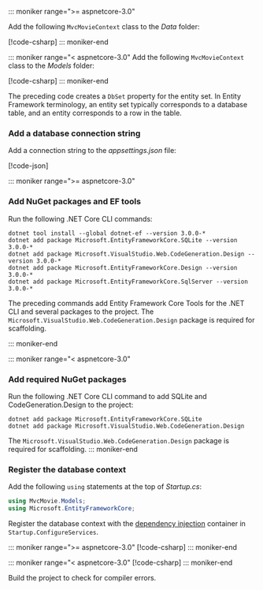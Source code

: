 <a name="dc"></a>

::: moniker range=">= aspnetcore-3.0"

Add the following `MvcMovieContext` class to the *Data* folder:  

[!code-csharp[](~/tutorials/first-mvc-app/start-mvc/sample/MvcMovie3/Data/MvcMovieContext.cs)]
::: moniker-end

::: moniker range="< aspnetcore-3.0"
Add the following `MvcMovieContext` class to the *Models* folder:  

[!code-csharp[](~/tutorials/first-mvc-app/start-mvc/sample/MvcMovie22/Data/MvcMovieContext.cs)]
::: moniker-end

The preceding code creates a `DbSet` property for the entity set. In Entity Framework terminology, an entity set typically corresponds to a database table, and an entity corresponds to a row in the table.

<a name="cs"></a>

### Add a database connection string

Add a connection string to the *appsettings.json* file:

[!code-json[](~/tutorials/razor-pages/razor-pages-start/sample/RazorPagesMovie/appsettings_SQLite.json?highlight=8-10)]

::: moniker range=">= aspnetcore-3.0"

### Add NuGet packages and EF tools

Run the following .NET Core CLI commands:

```console
dotnet tool install --global dotnet-ef --version 3.0.0-*
dotnet add package Microsoft.EntityFrameworkCore.SQLite --version 3.0.0-*
dotnet add package Microsoft.VisualStudio.Web.CodeGeneration.Design --version 3.0.0-*
dotnet add package Microsoft.EntityFrameworkCore.Design --version 3.0.0-*
dotnet add package Microsoft.EntityFrameworkCore.SqlServer --version 3.0.0-*
```

The preceding commands add Entity Framework Core Tools for the .NET CLI and several packages to the project. The `Microsoft.VisualStudio.Web.CodeGeneration.Design` package is required for scaffolding.

::: moniker-end

::: moniker range="< aspnetcore-3.0"

### Add required NuGet packages

Run the following .NET Core CLI command to add SQLite and CodeGeneration.Design  to the project:

```console
dotnet add package Microsoft.EntityFrameworkCore.SQLite
dotnet add package Microsoft.VisualStudio.Web.CodeGeneration.Design
```

The `Microsoft.VisualStudio.Web.CodeGeneration.Design` package is required for scaffolding.
::: moniker-end

<a name="reg"></a>

### Register the database context

Add the following `using` statements at the top of *Startup.cs*:

```csharp
using MvcMovie.Models;
using Microsoft.EntityFrameworkCore;
```

Register the database context with the [dependency injection](xref:fundamentals/dependency-injection) container in `Startup.ConfigureServices`.

::: moniker range=">= aspnetcore-3.0"
[!code-csharp[](~/tutorials/first-mvc-app/start-mvc/sample/MvcMovie30/Startup.cs?name=snippet_UseSqlite&highlight=6-7)]
::: moniker-end

::: moniker range="< aspnetcore-3.0"
[!code-csharp[](~/tutorials/first-mvc-app/start-mvc/sample/MvcMovie22/Startup.cs?name=snippet_UseSqlite&highlight=11-12)]
::: moniker-end

Build the project to check for compiler errors.
